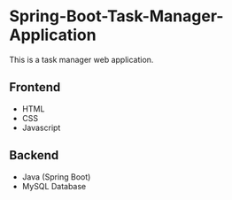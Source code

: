 # Spring-Boot-Task-Manager-Application

This is a task manager web application.
## Frontend
* HTML
* CSS
* Javascript

## Backend
* Java (Spring Boot)
* MySQL Database
